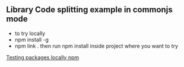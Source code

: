 ## Library Code splitting example in commonjs mode

- to try locally
- npm install -g
- npm link .
  then run npm install <path-to-package> inside project where you want to try

[Testing packages locally npm](https://docs.npmjs.com/creating-and-publishing-scoped-public-packages#testing-your-package)
